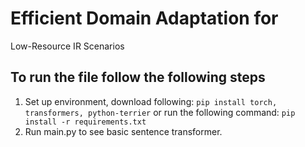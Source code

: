 # Efficient Domain Adaptation for
Low-Resource IR Scenarios

## To run the file follow the following steps
1. Set up environment, download following:
    `pip install torch, transformers, python-terrier`
or run the following command:
    `pip install -r requirements.txt`
2. Run main.py to see basic sentence transformer.
